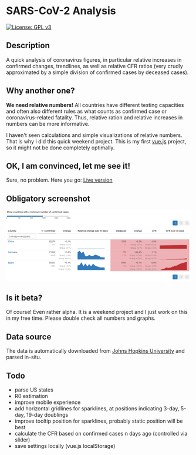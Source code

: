 # SARS-CoV-2 Analysis

[![License: GPL v3](https://img.shields.io/badge/License-GPLv3-blue.svg)](https://www.gnu.org/licenses/gpl-3.0) 

## Description

A quick analysis of coronavirus figures, in particular relative increases in confirmed changes, trendlines,
as well as relative CFR ratios (very crudly approximated by a simple division of confirmed cases by deceased cases).

## Why another one?

<strong>We need relative numbers!</strong> All countries have different testing capacities and often also different rules as what counts as confirmed case or coronavirus-related fatality. Thus, relative ration and relative increases in numbers can be more informative.

I haven't seen calculations and simple visualizations of relative numbers. That is why I did this quick weekend project.
This is my first [vue.js](https://vuejs.org/) project, so it might not be done completely optimally.

## OK, I am convinced, let me see it!

Sure, no problem. Here you go: [Live version](https://alexriss.github.io/SARS-CoV-2-Analysis/)

## Obligatory screenshot

![screenshot](screenshot.png)

## Is it beta?

Of course! Even rather alpha. It is a weekend project and I just work on this in my free time. Please double check all numbers and graphs.

## Data source

The data is automatically downloaded from [Johns Hopkins University](https://github.com/CSSEGISandData/COVID-19) and parsed in-situ.

## Todo

* parse US states
* R0 estimation
* improve mobile experience
* add horizontal gridlines for sparklines, at positions indicating 3-day, 5-day, 19-day doublings
* improve tooltip position for sparklines, probably static position will be best
* calculate the CFR based on confirmed cases n days ago (controlled via slider)
* save settings locally (vue.js localStorage)
